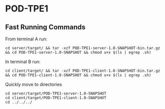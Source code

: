 # POD-TPE1

## Fast Running Commands

From terminal A run:
```
cd server/target/ && tar -xzf POD-TPE1-server-1.0-SNAPSHOT-bin.tar.gz && cd POD-TPE1-server-1.0-SNAPSHOT && chmod u+x $(ls | egrep .sh)
```

In terminal B run:
```
cd client/target/ && tar -xzf POD-TPE1-client-1.0-SNAPSHOT-bin.tar.gz && cd POD-TPE1-client-1.0-SNAPSHOT && chmod u+x $(ls | egrep .sh)
```

Quickly move to directories
```
cd server/target/POD-TPE1-server-1.0-SNAPSHOT
cd client/target/POD-TPE1-client-1.0-SNAPSHOT
cd ../../../
```
